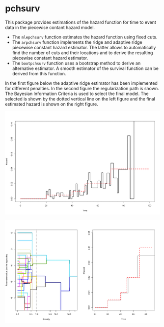 # pchsurv

This package provides estimations of the hazard function for time to event data in the piecewise contant hazard model.

- The `mlepchsurv` function estimates the hazard function using fixed cuts. 
- The `arpchsurv` function implements the ridge and adaptive ridge piecewise constant hazard estimator. The latter allows to automatically find the number of cuts and their locations and to derive the resulting piecewise constant hazard estimator.
- The `bootpchsurv` function uses a bootstrap method to derive an alternative estimator. A smooth estimator of the survival function can be derived from this function.

In the first figure below the adaptive ridge estimator has been implemented for different penalties. In the second figure the regularization path is shown. The Bayesian Information Criteria is used to select the final model. The selected is shown by the dotted vertical line on the left figure and the final estimated hazard is shown on the right figure.

![](penhaz4.gif)

![](arpch3.gif)
